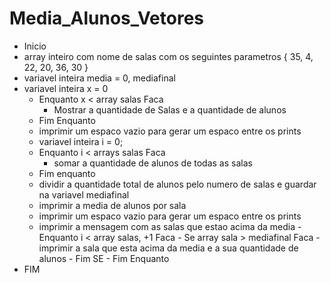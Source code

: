 # Media_Alunos_Vetores

- Inicio
 - array inteiro com nome de salas com os seguintes parametros { 35, 4, 22, 20, 36, 30 }
 - variavel inteira media = 0, mediafinal
 - variavel inteira x = 0
    - Enquanto x < array salas Faca
      - Mostrar a quantidade de Salas e a quantidade de alunos 
    - Fim Enquanto
     - imprimir um espaco vazio para gerar um espaco entre os prints
     - variavel inteira i = 0;
    - Enquanto i < arrays salas Faca
      - somar a quantidade de alunos de todas as salas
    - Fim enquanto
     - dividir a quantidade total de alunos pelo numero de salas e guardar na variavel mediafinal
     - imprimir a media de alunos por sala
     - imprimir um espaco vazio para gerar um espaco entre os prints
     - imprimir a mensagem com as salas que estao acima da media
             - Enquanto i < array salas, +1 Faca
                - Se array sala > mediafinal Faca
                  - imprimir a sala que esta acima da media e a sua quantidade de alunos 
                - Fim SE
             - Fim Enquanto
 - FIM
